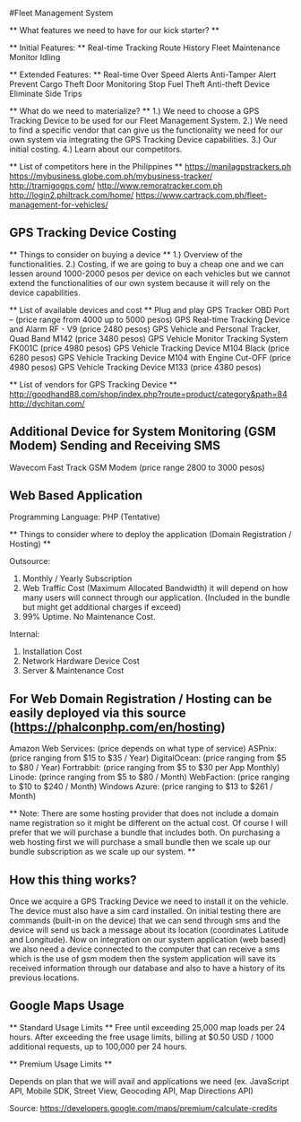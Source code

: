 #Fleet Management System

** What features we need to have for our kick starter? **

** Initial Features: **
Real-time Tracking
Route History
Fleet Maintenance
Monitor Idling


** Extended Features: **
Real-time Over Speed Alerts
Anti-Tamper Alert
Prevent Cargo Theft
Door Monitoring
Stop Fuel Theft
Anti-theft Device
Eliminate Side Trips


** What do we need to materialize? **
1.)	We need to choose a GPS Tracking Device to be used for our Fleet Management System.
2.)	We need to find a specific vendor that can give us the functionality we need for our own system via integrating the GPS Tracking Device capabilities.
3.)	Our initial costing.
4.)	Learn about our competitors.


** List of competitors here in the Philippines **
https://manilagpstrackers.ph
https://mybusiness.globe.com.ph/mybusiness-tracker/
http://tramigogps.com/
http://www.remoratracker.com.ph
http://login2.philtrack.com/home/
https://www.cartrack.com.ph/fleet-management-for-vehicles/


## GPS Tracking Device Costing

** Things to consider on buying a device **
1.)	Overview of the functionalities.
2.)	Costing, if we are going to buy a cheap one and we can lessen around 1000-2000 pesos per device on each vehicles but we cannot extend the functionalities of our own system because it will rely on the device capabilities.


** List of available devices and cost **
Plug and play GPS Tracker OBD Port – (price range from 4000 up to 5000 pesos)
GPS Real-time Tracking Device and Alarm RF - V9 (price 2480 pesos)
GPS Vehicle and Personal Tracker, Quad Band M142 (price 3480 pesos)
GPS Vehicle Monitor Tracking System FK001C (price 4980 pesos)
GPS Vehicle Tracking Device M104 Black (price 6280 pesos)
GPS Vehicle Tracking Device M104 with Engine Cut-OFF (price 4980 pesos)
GPS Vehicle Tracking Device M133 (price 4380 pesos)


** List of vendors for GPS Tracking Device **
http://goodhand88.com/shop/index.php?route=product/category&path=84
http://dychitan.com/

## Additional Device for System Monitoring (GSM Modem) Sending and Receiving SMS

Wavecom Fast Track GSM Modem (price range 2800 to 3000 pesos)


## Web Based Application
Programming Language: PHP (Tentative)


** Things to consider where to deploy the application (Domain Registration / Hosting) **

Outsource:
1.	Monthly / Yearly Subscription
2.	Web Traffic Cost (Maximum Allocated Bandwidth) it will depend on how many users will connect through our application. (Included in the bundle but might get additional charges if exceed)
3.	99% Uptime. No Maintenance Cost.

Internal:
1.	Installation Cost
2.	Network Hardware Device Cost
3.	Server & Maintenance Cost


## For Web Domain Registration / Hosting can be easily deployed via this source (https://phalconphp.com/en/hosting)

Amazon Web Services: (price depends on what type of service)
ASPnix: (price ranging from $15 to $35 / Year)
DigitalOcean:  (price ranging from $5 to $80 / Year)
Fortrabbit: (price ranging from $5 to $30 per App Monthly)
Linode: (prince ranging from $5 to $80 / Month)
WebFaction: (price ranging to $10 to $240 / Month)
Windows Azure: (price ranging to $13 to $261 / Month)

** Note: There are some hosting provider that does not include a domain name registration so it might be different on the actual cost. Of course I will prefer that we will purchase a bundle that includes both. On purchasing a web hosting first we will purchase a small bundle then we scale up our bundle subscription as we scale up our system. **

## How this thing works?

Once we acquire a GPS Tracking Device we need to install it on the vehicle. The device must also have a sim card installed. On initial testing there are commands (built-in on the device) that we can send through sms and the device will send us back a message about its location (coordinates Latitude and Longitude). Now on integration on our system application (web based) we also need a device connected to the computer that can receive a sms which is the use of gsm modem then the system application will save its received information through our database and also to have a history of its previous locations.

## Google Maps Usage

** Standard Usage Limits **
Free until exceeding 25,000 map loads per 24 hours.
After exceeding the free usage limits, billing at $0.50 USD / 1000 additional requests, up to 100,000 per 24 hours.

** Premium Usage Limits **

Depends on plan that we will avail and applications we need (ex. JavaScript API, Mobile SDK, Street View, Geocoding API, Map Directions API)

Source: https://developers.google.com/maps/premium/calculate-credits
